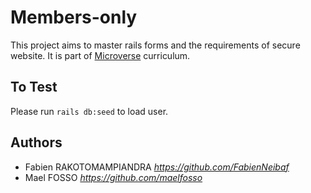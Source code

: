 # Members-only

This project aims to master rails forms and the requirements of secure website.
It is part of [Microverse](https://www.microverse.org/) curriculum.

## To Test

Please run `rails db:seed` to load user.


## Authors

- Fabien RAKOTOMAMPIANDRA _https://github.com/FabienNeibaf_
- Mael FOSSO _https://github.com/maelfosso_
